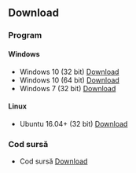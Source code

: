 ## Download

### Program

#### Windows
- Windows 10 (32 bit) [Download](https://gofile.io/?c=rVuMfQ)
- Windows 10 (64 bit) [Download](https://gofile.io/?c=2kWCIT)
- Windows 7 (32 bit) [Download](https://gofile.io/?c=7dWjTx)

#### Linux
- Ubuntu 16.04+ (32 bit) [Download](https://gofile.io/?c=fcIKSs)

### Cod sursă
- Cod sursă [Download](https://gofile.io/?c=XIGPnT)
